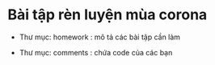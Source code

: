 # Bài tập rèn luyện mùa corona

- Thư mục: homework : mô tả các bài tập cần làm


- Thư mục: comments : chứa code của các bạn